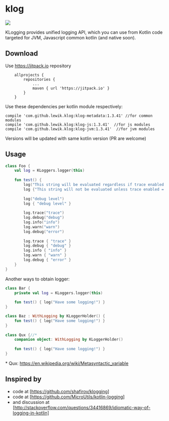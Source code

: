 # klog

[![](https://jitpack.io/v/lewik/klog.svg)](https://jitpack.io/#lewik/klog)

KLogging provides unified logging API, which you can use from Kotlin code targeted for JVM, Javascript common kotlin (and native soon).
                                      
                                      
## Download
Use https://jitpack.io repository
```
	allprojects {
		repositories {
			...
			maven { url 'https://jitpack.io' }
		}
	}
```
Use these dependencies per kotlin module respectively:
```
compile 'com.github.lewik.klog:klog-metadata:1.3.41' //for common modules
compile 'com.github.lewik.klog:klog-js:1.3.41'  //for js modules
compile 'com.github.lewik.klog:klog-jvm:1.3.41'  //for jvm modules
```                                   
Versions will be updated with same kotlin version (PR are welcome)

## Usage                                              
```kotlin
class Foo {
    val log = KLoggers.logger(this)
    
    fun test() {
        log("This string will be evaluated regardless if trace enabled = ${log.isTraceEnabled}")
        log {"This string will not be evaluated unless trace enabled = ${log.isTraceEnabled}"}
    
        log("debug level")
        log { "debug level" }
        
        log.trace("trace")
        log.debug("debug")
        log.info("info")
        log.warn("warn")
        log.debug("error")
        
        log.trace { "trace" }
        log.debug { "debug" }
        log.info { "info" }
        log.warn { "warn" }
        log.debug { "error" }
    }
}
```

Another ways to obtain logger:
```kotlin
class Bar {
    private val log = KLoggers.logger(this)
    
    fun test() { log("Have some logging!") }
}

class Baz : WithLogging by KLoggerHolder() {
    fun test() { log("Have some logging!") }
}
 
class Qux {//*
    companion object: WithLogging by KLoggerHolder() 
    
    fun test() { log("Have some logging!") }
} 

```

\* Qux: https://en.wikipedia.org/wiki/Metasyntactic_variable

## Inspired by
- code at [https://github.com/shafirov/klogging] 
- code at [https://github.com/MicroUtils/kotlin-logging] 
- and discussion at [http://stackoverflow.com/questions/34416869/idiomatic-way-of-logging-in-kotlin]
